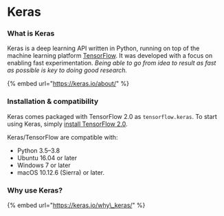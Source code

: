 # Keras

### What is Keras

 Keras is a deep learning API written in Python, running on top of the machine learning platform [TensorFlow](https://github.com/tensorflow/tensorflow). It was developed with a focus on enabling fast experimentation. _Being able to go from idea to result as fast as possible is key to doing good research._

{% embed url="https://keras.io/about/" %}

### Installation & compatibility <a id="installation-amp-compatibility"></a>

Keras comes packaged with TensorFlow 2.0 as `tensorflow.keras`. To start using Keras, simply [install TensorFlow 2.0](https://www.tensorflow.org/install).

Keras/TensorFlow are compatible with:

* Python 3.5–3.8
* Ubuntu 16.04 or later
* Windows 7 or later
* macOS 10.12.6 \(Sierra\) or later.

### Why use Keras?

{% embed url="https://keras.io/why\_keras/" %}



